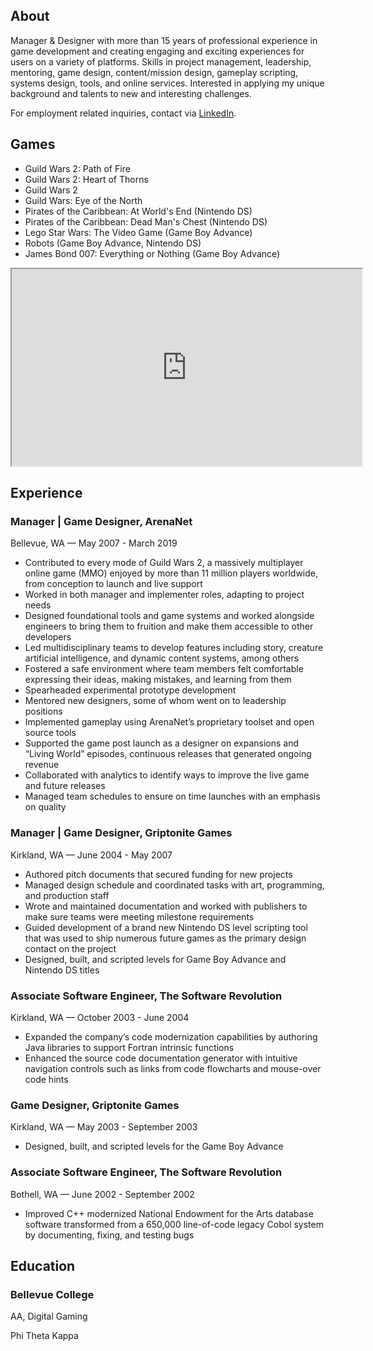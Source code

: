 ## About

Manager & Designer with more than 15 years of professional experience in game development and creating engaging and exciting experiences for users on a variety of platforms. Skills in project management, leadership, mentoring, game design, content/mission design, gameplay scripting, systems design, tools, and online services. Interested in applying my unique background and talents to new and interesting challenges.

For employment related inquiries, contact via [LinkedIn](https://www.linkedin.com/in/sambeirne).

## Games

- Guild Wars 2: Path of Fire
- Guild Wars 2: Heart of Thorns
- Guild Wars 2
- Guild Wars: Eye of the North
- Pirates of the Caribbean: At World's End (Nintendo DS)
- Pirates of the Caribbean: Dead Man's Chest (Nintendo DS)
- Lego Star Wars: The Video Game (Game Boy Advance)
- Robots (Game Boy Advance, Nintendo DS)
- James Bond 007: Everything or Nothing (Game Boy Advance)

<div class="video-responsive noprint">
  <iframe width="560" height="315" src="https://www.youtube-nocookie.com/embed/videoseries?list=PL5Lsn8hYS_n0GNvilE3bh4c2wCRb9T3jr" allow="accelerometer; autoplay; encrypted-media; gyroscope; picture-in-picture" allowfullscreen></iframe>
</div>

## Experience

### Manager | Game Designer, ArenaNet
Bellevue, WA — May 2007 - March 2019

- Contributed to every mode of Guild Wars 2, a massively multiplayer online game (MMO) enjoyed by more than 11 million players worldwide, from conception to launch and live support
- Worked in both manager and implementer roles, adapting to project needs
- Designed foundational tools and game systems and worked alongside engineers to bring them to fruition and make them accessible to other developers
- Led multidisciplinary teams to develop features including story, creature artificial intelligence, and dynamic content systems, among others
- Fostered a safe environment where team members felt comfortable expressing their ideas, making mistakes, and learning from them
- Spearheaded experimental prototype development
- Mentored new designers, some of whom went on to leadership positions
- Implemented gameplay using ArenaNet’s proprietary toolset and open source tools
- Supported the game post launch as a designer on expansions and “Living World” episodes, continuous releases that generated ongoing revenue
- Collaborated with analytics to identify ways to improve the live game and future releases
- Managed team schedules to ensure on time launches with an emphasis on quality

### Manager | Game Designer, Griptonite Games
Kirkland, WA — June 2004 - May 2007

- Authored pitch documents that secured funding for new projects
- Managed design schedule and coordinated tasks with art, programming, and production staff
- Wrote and maintained documentation and worked with publishers to make sure teams were meeting milestone requirements
- Guided development of a brand new Nintendo DS level scripting tool that was used to ship numerous future games as the primary design contact on the project
- Designed, built, and scripted levels for Game Boy Advance and Nintendo DS titles

### Associate Software Engineer, The Software Revolution
Kirkland, WA — October 2003 - June 2004

- Expanded the company’s code modernization capabilities by authoring Java libraries to support Fortran intrinsic functions
- Enhanced the source code documentation generator with intuitive navigation controls such as links from code flowcharts and mouse-over code hints

### Game Designer, Griptonite Games
Kirkland, WA — May 2003 - September 2003

- Designed, built, and scripted levels for the Game Boy Advance

### Associate Software Engineer, The Software Revolution
Bothell, WA — June 2002 - September 2002

- Improved C++ modernized National Endowment for the Arts database software transformed from a 650,000 line-of-code legacy Cobol system by documenting, fixing, and testing bugs

## Education
### Bellevue College
AA, Digital Gaming

Phi Theta Kappa
